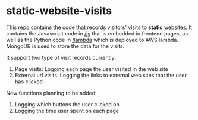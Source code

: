 # static-website-visits

This repo contains the code that records visitors' visits to **static** websites. It contains the Javascript code in [/js](/js) that is embedded in frontend pages, as well as the Python code in [/lambda](/lambda) which is deployed to AWS lambda. MongoDB is used to store the data for the visits.

It support two type of visit records currently:

1. Page visits: Logging each page the user visited in the web site
2. External url visits: Logging the links to external web sites that the user has clicked

New functions planning to be added:
1. Logging which buttons the user clicked on
2. Logging the time user spent on each page
